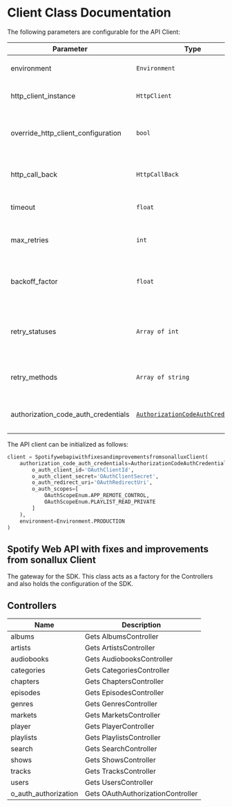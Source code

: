 
# Client Class Documentation

The following parameters are configurable for the API Client:

| Parameter | Type | Description |
|  --- | --- | --- |
| environment | `Environment` | The API environment. <br> **Default: `Environment.PRODUCTION`** |
| http_client_instance | `HttpClient` | The Http Client passed from the sdk user for making requests |
| override_http_client_configuration | `bool` | The value which determines to override properties of the passed Http Client from the sdk user |
| http_call_back | `HttpCallBack` | The callback value that is invoked before and after an HTTP call is made to an endpoint |
| timeout | `float` | The value to use for connection timeout. <br> **Default: 60** |
| max_retries | `int` | The number of times to retry an endpoint call if it fails. <br> **Default: 0** |
| backoff_factor | `float` | A backoff factor to apply between attempts after the second try. <br> **Default: 2** |
| retry_statuses | `Array of int` | The http statuses on which retry is to be done. <br> **Default: [408, 413, 429, 500, 502, 503, 504, 521, 522, 524]** |
| retry_methods | `Array of string` | The http methods on which retry is to be done. <br> **Default: ['GET', 'PUT']** |
| authorization_code_auth_credentials | [`AuthorizationCodeAuthCredentials`](auth/oauth-2-authorization-code-grant.md) | The credential object for OAuth 2 Authorization Code Grant |

The API client can be initialized as follows:

```python
client = SpotifywebapiwithfixesandimprovementsfromsonalluxClient(
    authorization_code_auth_credentials=AuthorizationCodeAuthCredentials(
        o_auth_client_id='OAuthClientId',
        o_auth_client_secret='OAuthClientSecret',
        o_auth_redirect_uri='OAuthRedirectUri',
        o_auth_scopes=[
            OAuthScopeEnum.APP_REMOTE_CONTROL,
            OAuthScopeEnum.PLAYLIST_READ_PRIVATE
        ]
    ),
    environment=Environment.PRODUCTION
)
```

## Spotify Web API with fixes and improvements from sonallux Client

The gateway for the SDK. This class acts as a factory for the Controllers and also holds the configuration of the SDK.

## Controllers

| Name | Description |
|  --- | --- |
| albums | Gets AlbumsController |
| artists | Gets ArtistsController |
| audiobooks | Gets AudiobooksController |
| categories | Gets CategoriesController |
| chapters | Gets ChaptersController |
| episodes | Gets EpisodesController |
| genres | Gets GenresController |
| markets | Gets MarketsController |
| player | Gets PlayerController |
| playlists | Gets PlaylistsController |
| search | Gets SearchController |
| shows | Gets ShowsController |
| tracks | Gets TracksController |
| users | Gets UsersController |
| o_auth_authorization | Gets OAuthAuthorizationController |

